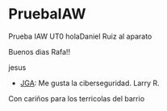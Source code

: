 # PruebaIAW
Prueba IAW UT0
holaDaniel Ruiz al aparato



Buenos dias Rafa!!

 jesus
- [JGA](files/jga.md): Me gusta la ciberseguridad.
Larry R.
 
Con cariños para los terricolas del barrio

